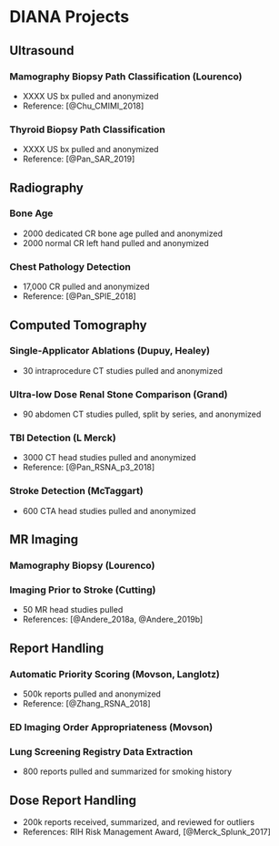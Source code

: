 DIANA Projects
==============

Ultrasound
--------------

### Mamography Biopsy Path Classification (Lourenco)

- XXXX US bx pulled and anonymized
- Reference: [@Chu_CMIMI_2018]

### Thyroid Biopsy Path Classification

- XXXX US bx pulled and anonymized
- Reference: [@Pan_SAR_2019]


Radiography
--------------

### Bone Age

- 2000 dedicated CR bone age pulled and anonymized
- 2000 normal CR left hand pulled and anonymized


### Chest Pathology Detection

- 17,000 CR pulled and anonymized
- Reference: [@Pan_SPIE_2018]


Computed Tomography
---------------

### Single-Applicator Ablations (Dupuy, Healey)

- 30 intraprocedure CT studies pulled and anonymized


### Ultra-low Dose Renal Stone Comparison (Grand)

- 90 abdomen CT studies pulled, split by series, and anonymized


### TBI Detection (L Merck)

- 3000 CT head studies pulled and anonymized
- Reference: [@Pan_RSNA_p3_2018]


### Stroke Detection (McTaggart)

- 600 CTA head studies pulled and anonymized


MR Imaging
---------------

### Mamography Biopsy (Lourenco)


### Imaging Prior to Stroke (Cutting)

- 50 MR head studies pulled
- References: [@Andere_2018a, @Andere_2019b]


Report Handling
----------------

### Automatic Priority Scoring (Movson, Langlotz)

- 500k reports pulled and anonymized
- Reference: [@Zhang_RSNA_2018]


### ED Imaging Order Appropriateness (Movson)


### Lung Screening Registry Data Extraction

- 800 reports pulled and summarized for smoking history



Dose Report Handling
------------------

- 200k reports received, summarized, and reviewed for outliers
- References: RIH Risk Management Award, [@Merck_Splunk_2017]